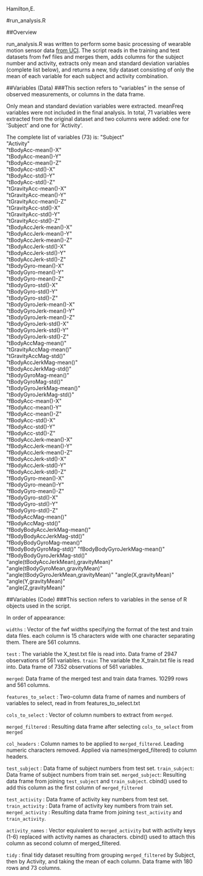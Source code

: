Hamilton,E.

#run_analysis.R

##Overview

run_analysis.R was written to perform some basic processing of wearable motion sensor data [from UCI](http://archive.ics.uci.edu/ml/datasets/Human+Activity+Recognition+Using+Smartphones). The script reads in the training and test datasets from fwf files and merges them, adds columns for the subject number and activity, extracts only mean and standard deviation variables (complete list below), and returns a new, tidy dataset consisting of only the mean of each variable for each subject and activity combination. 

##Variables (Data)
###This section refers to “variables” in the sense of observed measurements, or columns in the data frame.

Only mean and standard deviation variables were extracted. meanFreq variables were not
included in the final analysis. In total, 71 variables were extracted from the original 
dataset and two columns were added: one for 'Subject' and one for 'Activity'.

The complete list of variables (73) is:
"Subject"                              
"Activity"                            
"tBodyAcc-mean()-X"                    
"tBodyAcc-mean()-Y"                   
"tBodyAcc-mean()-Z"                    
"tBodyAcc-std()-X"                    
"tBodyAcc-std()-Y"                     
"tBodyAcc-std()-Z"                    
"tGravityAcc-mean()-X"                 
"tGravityAcc-mean()-Y"                
"tGravityAcc-mean()-Z"                 
"tGravityAcc-std()-X"                 
"tGravityAcc-std()-Y"                  
"tGravityAcc-std()-Z"                 
"tBodyAccJerk-mean()-X"                
"tBodyAccJerk-mean()-Y"               
"tBodyAccJerk-mean()-Z"                
"tBodyAccJerk-std()-X"                
"tBodyAccJerk-std()-Y"                 
"tBodyAccJerk-std()-Z"                
"tBodyGyro-mean()-X"                   
"tBodyGyro-mean()-Y"                  
"tBodyGyro-mean()-Z"                   
"tBodyGyro-std()-X"                   
"tBodyGyro-std()-Y"                    
"tBodyGyro-std()-Z"                   
"tBodyGyroJerk-mean()-X"               
"tBodyGyroJerk-mean()-Y"              
"tBodyGyroJerk-mean()-Z"               
"tBodyGyroJerk-std()-X"               
"tBodyGyroJerk-std()-Y"                
"tBodyGyroJerk-std()-Z"               
"tBodyAccMag-mean()"                   
"tGravityAccMag-mean()"               
"tGravityAccMag-std()"                 
"tBodyAccJerkMag-mean()"              
"tBodyAccJerkMag-std()"                
"tBodyGyroMag-mean()"                 
"tBodyGyroMag-std()"                   	
"tBodyGyroJerkMag-mean()"             
"tBodyGyroJerkMag-std()"               
"fBodyAcc-mean()-X"                   
"fBodyAcc-mean()-Y"                    
"fBodyAcc-mean()-Z"                   
"fBodyAcc-std()-X"                     
"fBodyAcc-std()-Y"                    
"fBodyAcc-std()-Z"                     
"fBodyAccJerk-mean()-X"               
"fBodyAccJerk-mean()-Y"               
"fBodyAccJerk-mean()-Z"               
"fBodyAccJerk-std()-X"                 
"fBodyAccJerk-std()-Y"                
"fBodyAccJerk-std()-Z"                 
"fBodyGyro-mean()-X"                  
"fBodyGyro-mean()-Y"                   
"fBodyGyro-mean()-Z"                  
"fBodyGyro-std()-X"                    
"fBodyGyro-std()-Y"                   
"fBodyGyro-std()-Z"                    
"fBodyAccMag-mean()"                  
"fBodyAccMag-std()"                   
"fBodyBodyAccJerkMag-mean()"          
"fBodyBodyAccJerkMag-std()"            
"fBodyBodyGyroMag-mean()"             
"fBodyBodyGyroMag-std()"
"fBodyBodyGyroJerkMag-mean()"         
"fBodyBodyGyroJerkMag-std()"           
"angle(tBodyAccJerkMean),gravityMean)"
"angle(tBodyGyroMean,gravityMean)"     
"angle(tBodyGyroJerkMean,gravityMean)"
"angle(X,gravityMean)"                 
"angle(Y,gravityMean)"                
"angle(Z,gravityMean)"


##Variables (Code)
###This section refers to variables in the sense of R objects used in the script.

In order of appearance:

`widths` : Vector of the fwf widths specifying the format of the test and train data files. each column is 15 characters wide with one character separating them. There are 561 columns.

`test` : The variable the X_test.txt file is read into. Data frame of 2947 observations of 561 variables. 
`train`: The variable the X_train.txt file is read into. Data frame of 7352 observations of 561 variables. 

`merged`: Data frame of the merged test and train data frames. 10299 rows and 561 columns.

`features_to_select` : Two-column data frame of names and numbers of variables to select, read in from features_to_select.txt

`cols_to_select` : Vector of column numbers to extract from `merged`.

`merged_filtered` : Resulting data frame after selecting `cols_to_select` from `merged`

`col_headers` : Column names to be applied to `merged_filtered`. Leading numeric characters removed. Applied via names(merged_filtered) to column headers. 

`test_subject` : Data frame of subject numbers from test set. 
`train_subject`: Data frame of subject numbers from train set.
`merged_subject`: Resulting data frame from joining `test_subject` and `train_subject`. cbind() used to add this column as the first column of `merged_filtered`

`test_activity` : Data frame of activity key numbers from test set.
`train_activity` : Data frame of activity key numbers from train set.
`merged_activity` : Resulting data frame from joining `test_activity` and `train_activity`.

`activity_names` : Vector equivalent to `merged_activity` but with activity keys (1-6) replaced with activity names as characters. cbind() used to attach this column as second column of merged_filtered. 

`tidy` : final tidy dataset resulting from grouping `merged_filtered` by Subject, then by Activity, and taking the mean of each column. Data frame with 180 rows and 73 columns.  


